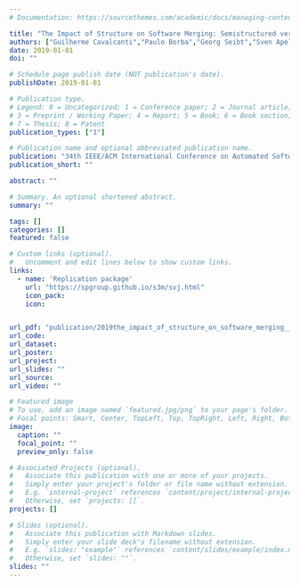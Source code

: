 ```yaml
---
# Documentation: https://sourcethemes.com/academic/docs/managing-content/

title: "The Impact of Structure on Software Merging: Semistructured versus Structured Merge"
authors: ["Guilherme Cavalcanti","Paulo Borba","Georg Seibt","Sven Apel"]
date: 2019-01-01
doi: ""

# Schedule page publish date (NOT publication's date).
publishDate: 2019-01-01

# Publication type.
# Legend: 0 = Uncategorized; 1 = Conference paper; 2 = Journal article;
# 3 = Preprint / Working Paper; 4 = Report; 5 = Book; 6 = Book section;
# 7 = Thesis; 8 = Patent
publication_types: ["1"]

# Publication name and optional abbreviated publication name.
publication: "34th IEEE/ACM International Conference on Automated Software Engineering (ASE 2019)"
publication_short: ""

abstract: ""

# Summary. An optional shortened abstract.
summary: ""

tags: []
categories: []
featured: false

# Custom links (optional).
#   Uncomment and edit lines below to show custom links.
links:
  - name: 'Replication package'
    url: "https://spgroup.github.io/s3m/svj.html"
    icon_pack: 
    icon: 


url_pdf: "publication/2019the_impact_of_structure_on_software_merging__semistructured_versus_structured_merge/2019ASESemiVsStructuredMerge.pdf"
url_code:
url_dataset:
url_poster:
url_project:
url_slides: ""
url_source:
url_video: ""

# Featured image
# To use, add an image named `featured.jpg/png` to your page's folder. 
# Focal points: Smart, Center, TopLeft, Top, TopRight, Left, Right, BottomLeft, Bottom, BottomRight.
image:
  caption: ""
  focal_point: ""
  preview_only: false

# Associated Projects (optional).
#   Associate this publication with one or more of your projects.
#   Simply enter your project's folder or file name without extension.
#   E.g. `internal-project` references `content/project/internal-project/index.md`.
#   Otherwise, set `projects: []`.
projects: []

# Slides (optional).
#   Associate this publication with Markdown slides.
#   Simply enter your slide deck's filename without extension.
#   E.g. `slides: "example"` references `content/slides/example/index.md`.
#   Otherwise, set `slides: ""`.
slides: ""
---
```

